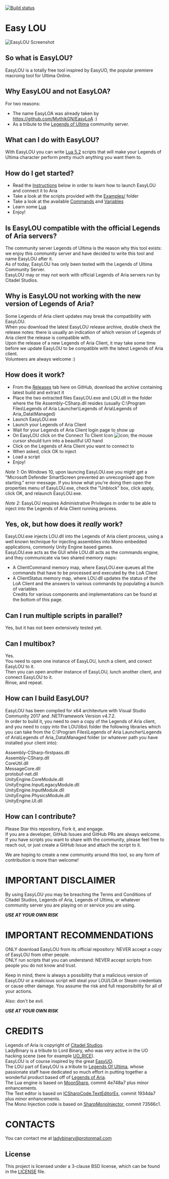 [![Build status](https://ci.appveyor.com/api/projects/status/slacd3eo77qmy1fp/branch/master?svg=true)](https://ci.appveyor.com/project/Lady-Binary/easylou/branch/master)

# Easy LOU

![EasyLOU Screenshot](Screenshot.png?raw=true "EasyLOU Screenshot")

## So what is EasyLOU?

EasyLOU is a totally free tool inspired by EasyUO, the popular premiere macroing tool for Ultima Online. 

## Why EasyLOU and not EasyLOA?

For two reasons:  
- The name EasyLOA was already taken by https://github.com/MythikGN/EasyLoA :)
- As a tribute to the [Legends of Ultima](https://www.legendsofultima.online/) community server.    

## What can I do with EasyLOU?

With EasyLOU you can write [Lua 5.2](https://www.lua.org/manual/5.2/) scripts that will make your Legends of Ultima character perform pretty much anything you want them to.

## How do I get started?

- Read the [Instructions](#how-does-it-work) below in order to learn how to launch EasyLOU and connect it to Aria
- Take a look at the scripts provided with the [Examples/](Examples/) folder
- Take a look at the available [Commands](COMMANDS.md) and [Variables](VARIABLES.md)
- Learn some [Lua](https://www.lua.org/manual/5.2/)
- Enjoy!

## Is EasyLOU compatible with the official Legends of Aria servers?

The community server Legends of Ultima is the reason why this tool exists: we enjoy this community server and have decided to write this tool and name EasyLOU after it.  
As of today, EasyLOU has only been tested with the Legends of Ultima Community Server.  
EasyLOU may or may not work with official Legends of Aria servers run by Citadel Studios.  

## Why is EasyLOU not working with the new version of Legends of Aria?

Some Legends of Aria client updates may break the compatibility with EasyLOU.  
When you download the latest EasyLOU release archive, double check the release notes: there is usually an indication of which version of Legends of Aria client the release is compatible with.  
Upon the release of a new Legends of Aria Client, it may take some time before we update EasyLOU to be compatible with the latest Legends of Aria client.  
Volunteers are always welcome :)

## How does it work?

- From the [Releases](https://github.com/Lady-Binary/EasyLOU/releases) tab here on GitHub, download the archive containing latest build and extract it
- Place the two extracted files EasyLOU.exe and LOU.dll in the folder where the file Assembly-CSharp.dll resides (usually C:\Program Files\Legends of Aria Launcher\Legends of Aria\Legends of Aria_Data\Managed)
- Launch EasyLOU.exe
- Launch your Legends of Aria Client
- Wait for your Legends of Aria Client login page to show up
- On EasyLOU click on the Connect To Client Icon ![icon](EasyLOU/icons/uo.ico?raw=true "Connect to Client Icon"); the mouse cursor should turn into a beautiful UO hand
- Click on the Legends of Aria Client you want to connect to
- When asked, click OK to inject
- Load a script
- Enjoy!

*Note 1*: On Windows 10, upon launcing EasyLOU.exe you might get a "Microsoft Defender SmartScreen prevented an unrecognised app from starting." error message. If you know what you're doing then open the properties menu of EasyLOU.exe, check the "Unblock" box, click apply, click OK, and relaunch EasyLOU.exe.  

*Note 2*: EasyLOU requires Administrative Privileges in order to be able to inject into the Legends of Aria Client running process.  

## Yes, ok, but how does it *really* work?

EasyLOU.exe injects LOU.dll into the Legends of Aria client process, using a well known technique for injecting assemblies into Mono embedded applications, commonly Unity Engine based games.  
EasyLOU.exe acts as the GUI while LOU.dll acts as the commands engine, and they communicate via two shared memory maps:  
- A ClientCommand memory map, where EasyLOU.exe queues all the commands that have to be processed and executed by the LoA Client
- A ClientStatus memory map, where LOU.dll updates the status of the LoA Client and the answers to various commands by populating a bunch of variables  
Credits for various components and implementations can be found at the bottom of this page.  

## Can I run multiple scripts in parallel?

Yes, but it has not been extensively tested yet.

## Can I multibox?

Yes.  
You need to open one instance of EasyLOU, lunch a client, and conect EasyLOU to it.  
Then you can open another instance of EasyLOU, lunch another client, and connect EasyLOU to it.  
Rinse, and repeat.  

## How can I build EasyLOU?

EasyLOU has been compiled for x64 architevture with Visual Studio Community 2017 and .NETFramework Version v4.7.2.  
In order to build it, you need to own a copy of the Legends of Aria client, and you need to copy into the LOU\libs\ folder the following libraries which you can take from the C:\Program Files\Legends of Aria Launcher\Legends of Aria\Legends of Aria_Data\Managed folder (or whatever path you have installed your client into):

Assembly-CSharp-firstpass.dll  
Assembly-CSharp.dll  
CoreUtil.dll  
MessageCore.dll  
protobuf-net.dll  
UnityEngine.CoreModule.dll  
UnityEngine.InputLegacyModule.dll  
UnityEngine.InputModule.dll  
UnityEngine.PhysicsModule.dll  
UnityEngine.UI.dll  

## How can I contribute?

Please Star this repository, Fork it, and engage.  
If you are a developer, GitHub Issues and GitHub PRs are always welcome.  
If you have scripts you want to share with the community, please feel free to reach out, or just create a GitHub Issue and attach the script to it.  

We are hoping to create a new community around this tool, so any form of contribution is more than welcome!

# IMPORTANT DISCLAIMER

By using EasyLOU you may be breaching the Terms and Conditions of Citadel Studios, Legends of Aria, Legends of Ultima, or whatever community server you are playing on or service you are using.

***USE AT YOUR OWN RISK***

# IMPORTANT RECOMMENDATIONS

ONLY download EasyLOU from its official repository: NEVER accept a copy of EasyLOU from other people.  
ONLY run scripts that you can understand: NEVER accept scripts from people you do not know and trust.  

Keep in mind, there is always a possibility that a malicious version of EasyLOU or a malicious script will steal your LOU/LOA or Steam credentials or cause other damage. You assume the risk and full responsibility for all of your actions.  

Also: don't be evil.

***USE AT YOUR OWN RISK***

# CREDITS

Legends of Aria is copyright of [Citadel Studios](https://citadelstudios.net/).  
LadyBinary is a tribute to Lord Binary, who was very active in the UO hacking scene (see for example [UO_RICE](https://github.com/necr0potenc3/UO_RICE)).  
EasyLOU is of course inspired by the great [EasyUO](http://www.easyuo.com/).  
The LOU part of EasyLOU is a tribute to [Legends Of Ultima](https://www.legendsofultima.online/), whose passionate staff have dedicated so much effort in putting together a wonderful product based off of [Legends of Aria](https://www.legendsofaria.com/).  
The Lua engine is based on [MoonSharp](https://github.com/moonsharp-devs/moonsharp/), commit 4e748a7 plus minor enhancements.  
The Text editor is based on [ICSharpCode.TextEditorEx](https://github.com/StefH/ICSharpCode.TextEditorEx), commit 1934da7 plus minor enhancements.  
The Mono Injection code is based on [SharpMonoInjector](https://github.com/warbler/SharpMonoInjector), commit 73566c1.  

# CONTACTS

You can contact me at ladybinary@protonmail.com

License
-------

This project is licensed under a 3-clause BSD license, which can be found in the [LICENSE](LICENSE) file.  
